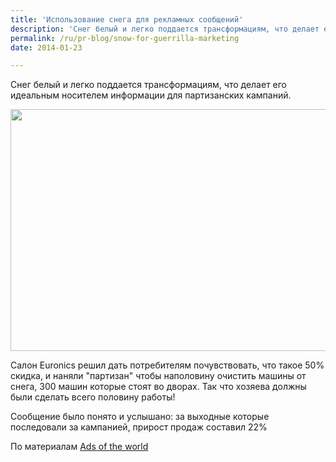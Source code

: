 ```yaml
---
title: 'Использование снега для рекламных сообщений'
description: 'Снег белый и легко поддается трансформациям, что делает его идеальным носителем информации для партизанских кампаний.'
permalink: /ru/pr-blog/snow-for-guerrilla-marketing
date: 2014-01-23

---
```


Снег белый и легко поддается трансформациям, что делает его идеальным носителем информации для партизанских кампаний.

<img src="{{ site.assets }}/upload/euronics_aa_cosmos_aotw%20(1)_0.jpg" alt="" class="post__img" width="580" height="387">

Салон Euronics решил дать потребителям почувствовать, что такое 50% скидка, и наняли "партизан" чтобы наполовину очистить машины от снега, 300 машин которые стоят во дворах. Так что хозяева должны были сделать всего половину работы!

Сообщение было понято и услышано: за выходные которые последовали за кампанией, прирост продаж составил 22%

По материалам <a href="http://adsoftheworld.com/media/ambient/euronics_winter_weekend_sale?size=original">Ads of the world</a>

